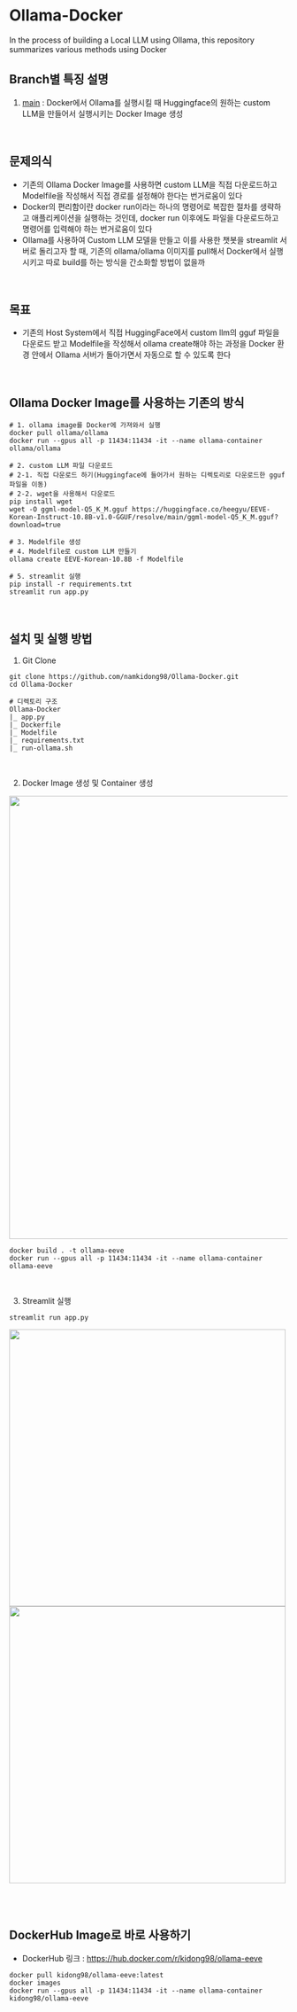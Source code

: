 # Ollama-Docker
In the process of building a Local LLM using Ollama, this repository summarizes various methods using Docker

## Branch별 특징 설명
1. <a href="https://github.com/namkidong98/Ollama-Docker">main</a> : Docker에서 Ollama를 실행시킬 때 Huggingface의 원하는 custom LLM을 만들어서 실행시키는 Docker Image 생성

<br>

## 문제의식
- 기존의 Ollama Docker Image를 사용하면 custom LLM을 직접 다운로드하고 Modelfile을 작성해서 직접 경로를 설정해야 한다는 번거로움이 있다
- Docker의 편리함이란 docker run이라는 하나의 명령어로 복잡한 절차를 생략하고 애플리케이션을 실행하는 것인데, docker run 이후에도 파일을 다운로드하고 명령어를 입력해야 하는 번거로움이 있다
- Ollama를 사용하여 Custom LLM 모델을 만들고 이를 사용한 챗봇을 streamlit 서버로 돌리고자 할 때, 기존의 ollama/ollama 이미지를 pull해서 Docker에서 실행시키고 따로 build를 하는 방식을 간소화할 방법이 없을까

<br>

## 목표
- 기존의 Host System에서 직접 HuggingFace에서 custom llm의 gguf 파일을 다운로드 받고 Modelfile을 작성해서 ollama create해야 하는 과정을 Docker 환경 안에서 Ollama 서버가 돌아가면서 자동으로 할 수 있도록 한다

<br>

## Ollama Docker Image를 사용하는 기존의 방식
```
# 1. ollama image를 Docker에 가져와서 실행
docker pull ollama/ollama
docker run --gpus all -p 11434:11434 -it --name ollama-container ollama/ollama

# 2. custom LLM 파일 다운로드
# 2-1. 직접 다운로드 하기(Huggingface에 들어가서 원하는 디렉토리로 다운로드한 gguf 파일을 이동)
# 2-2. wget을 사용해서 다운로드
pip install wget
wget -O ggml-model-Q5_K_M.gguf https://huggingface.co/heegyu/EEVE-Korean-Instruct-10.8B-v1.0-GGUF/resolve/main/ggml-model-Q5_K_M.gguf?download=true

# 3. Modelfile 생성
# 4. Modelfile로 custom LLM 만들기
ollama create EEVE-Korean-10.8B -f Modelfile

# 5. streamlit 실행
pip install -r requirements.txt
streamlit run app.py
```

<br>

## 설치 및 실행 방법

1. Git Clone

```
git clone https://github.com/namkidong98/Ollama-Docker.git
cd Ollama-Docker
```

```
# 디렉토리 구조
Ollama-Docker
|_ app.py
|_ Dockerfile
|_ Modelfile
|_ requirements.txt
|_ run-ollama.sh
```

<br>

2. Docker Image 생성 및 Container 생성

<img width=800 src="https://github.com/namkidong98/Ollama-Docker/assets/113520117/00def7ae-2499-4bad-ba99-4baf057f3138">

```
docker build . -t ollama-eeve
docker run --gpus all -p 11434:11434 -it --name ollama-container  ollama-eeve
```

<br>

3. Streamlit 실행

```
streamlit run app.py
```
<img width=500 src="https://github.com/namkidong98/Ollama-Docker/assets/113520117/8156af65-2087-4db6-a639-1cf0ecaa9188">
<img width=500 src="https://github.com/namkidong98/Ollama-Docker/assets/113520117/54b4dc0c-0cfb-43b3-9715-aa1887317333">

<br><br>

## DockerHub Image로 바로 사용하기
- DockerHub 링크 : https://hub.docker.com/r/kidong98/ollama-eeve
```
docker pull kidong98/ollama-eeve:latest
docker images
docker run --gpus all -p 11434:11434 -it --name ollama-container kidong98/ollama-eeve
```
